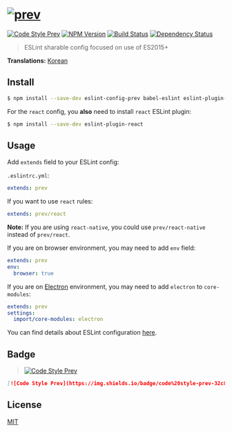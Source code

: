 # [![prev](https://cdn.rawgit.com/preco21/eslint-config-prev/master/media/logo.svg)](https://github.com/preco21/eslint-config-prev)

[![Code Style Prev](https://img.shields.io/badge/code%20style-prev-32c8fc.svg?style=flat-square)](https://github.com/preco21/eslint-config-prev)
[![NPM Version](https://img.shields.io/npm/v/eslint-config-prev.svg?style=flat-square)](https://www.npmjs.com/package/eslint-config-prev)
[![Build Status](https://img.shields.io/travis/preco21/eslint-config-prev/master.svg?style=flat-square)](https://travis-ci.org/preco21/eslint-config-prev)
[![Dependency Status](https://dependencyci.com/github/preco21/eslint-config-prev/badge?style=flat-square)](https://dependencyci.com/github/preco21/eslint-config-prev)

> ESLint sharable config focused on use of ES2015+

**Translations:** [Korean](./README-ko.md)

## Install

```bash
$ npm install --save-dev eslint-config-prev babel-eslint eslint-plugin-import
```

For the `react` config, you **also** need to install `react` ESLint plugin:

```bash
$ npm install --save-dev eslint-plugin-react
```

## Usage

Add `extends` field to your ESLint config:

`.eslintrc.yml`:

```yaml
extends: prev
```

If you want to use `react` rules:

```yaml
extends: prev/react
```

**Note:** If you are using `react-native`, you could use `prev/react-native` instead of `prev/react`.

If you are on browser environment, you may need to add `env` field:

```yaml
extends: prev
env:
  browser: true
```

If you are on [Electron](electron.atom.io) environment, you may need to add `electron` to `core-modules`:

```yaml
extends: prev
settings:
  import/core-modules: electron
```

You can find details about ESLint configuration [here](http://eslint.org/docs/user-guide/configuring).

## Badge

> [![Code Style Prev](https://img.shields.io/badge/code%20style-prev-32c8fc.svg?style=flat-square)](https://github.com/preco21/eslint-config-prev)

```markdown
[![Code Style Prev](https://img.shields.io/badge/code%20style-prev-32c8fc.svg?style=flat-square)](https://github.com/preco21/eslint-config-prev)
```

## License

[MIT](http://preco.mit-license.org/)
